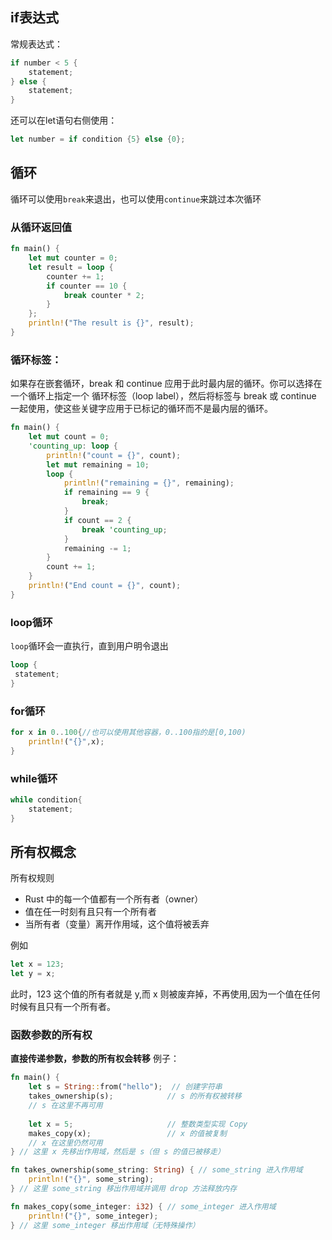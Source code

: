 ## if表达式
常规表达式：
```rust
if number < 5 {
	statement;
} else {
	statement;
}
```

还可以在let语句右侧使用：
```rust
let number = if condition {5} else {0};
```

## 循环
循环可以使用``break``来退出，也可以使用``continue``来跳过本次循环

### 从循环返回值

```rust
fn main() {
    let mut counter = 0;
    let result = loop {
        counter += 1;
        if counter == 10 {
            break counter * 2;
        }
    };
    println!("The result is {}", result);
}

```

### 循环标签：


如果存在嵌套循环，break 和 continue 应用于此时最内层的循环。你可以选择在一个循环上指定一个 循环标签（loop label），然后将标签与 break 或 continue 一起使用，使这些关键字应用于已标记的循环而不是最内层的循环。

```rust
fn main() {
    let mut count = 0;
    'counting_up: loop {
        println!("count = {}", count);
        let mut remaining = 10;
        loop {
            println!("remaining = {}", remaining);
            if remaining == 9 {
                break;
            }
            if count == 2 {
                break 'counting_up;
            }
            remaining -= 1;
        }
        count += 1;
    }
    println!("End count = {}", count);
}
```


### loop循环
``loop``循环会一直执行，直到用户明令退出
```rust
loop {
 statement;
}
```

### for循环
```rust
for x in 0..100{//也可以使用其他容器，0..100指的是[0,100)
	println!("{}",x);
}
```
### while循环
```rust
while condition{
	statement;
}
```


## 所有权概念

所有权规则
- Rust 中的每一个值都有一个所有者（owner）
- 值在任一时刻有且只有一个所有者
- 当所有者（变量）离开作用域，这个值将被丢弃

例如

```rust
let x = 123;
let y = x;
```
此时，123 这个值的所有者就是 y,而 x 则被废弃掉，不再使用,因为一个值在任何时候有且只有一个所有者。

### 函数参数的所有权
**直接传递参数，参数的所有权会转移**
例子：
```rust
fn main() {
    let s = String::from("hello");  // 创建字符串
    takes_ownership(s);            // s 的所有权被转移
    // s 在这里不再可用
    
    let x = 5;                     // 整数类型实现 Copy
    makes_copy(x);                 // x 的值被复制
    // x 在这里仍然可用
} // 这里 x 先移出作用域，然后是 s（但 s 的值已被移走）

fn takes_ownership(some_string: String) { // some_string 进入作用域
    println!("{}", some_string);
} // 这里 some_string 移出作用域并调用 drop 方法释放内存

fn makes_copy(some_integer: i32) { // some_integer 进入作用域
    println!("{}", some_integer);
} // 这里 some_integer 移出作用域（无特殊操作）
```